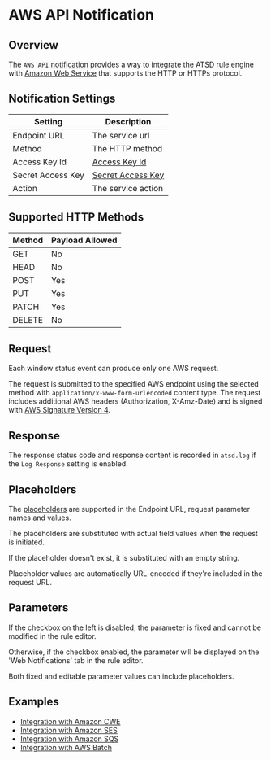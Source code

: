 # AWS API Notification

## Overview

The `AWS API` [notification](../web-notifications.md) provides a way to integrate the ATSD rule engine with [Amazon Web Service](https://aws.amazon.com/) that supports the HTTP or HTTPs protocol.

## Notification Settings

|**Setting**|**Description**|
|---|---|
|Endpoint URL|The service url|
|Method|The HTTP method|
|Access Key Id|[Access Key Id](http://docs.aws.amazon.com/general/latest/gr/aws-sec-cred-types.html#access-keys-and-secret-access-keys)|
|Secret Access Key|[Secret Access Key](http://docs.aws.amazon.com/general/latest/gr/aws-sec-cred-types.html#access-keys-and-secret-access-keys)|
|Action|The service action|

## Supported HTTP Methods

| Method | Payload Allowed |
|---|---|
| GET | No |
| HEAD | No |
| POST | Yes |
| PUT | Yes |
| PATCH | Yes |
| DELETE | No |

## Request

Each window status event can produce only one AWS request.

The request is submitted to the specified AWS endpoint using the selected method with `application/x-www-form-urlencoded` content type. The request includes additional AWS headers (Authorization, X-Amz-Date) and is signed with [AWS Signature Version 4](http://docs.aws.amazon.com/general/latest/gr/signature-version-4.html).

## Response

The response status code and response content is recorded in `atsd.log` if the `Log Response` setting is enabled.

## Placeholders

The [placeholders](../placeholders.md) are supported in the Endpoint URL, request parameter names and values.

The placeholders are substituted with actual field values when the request is initiated.

If the placeholder doesn't exist, it is substituted with an empty string.

Placeholder values are automatically URL-encoded if they're included in the request URL.

## Parameters

If the checkbox on the left is disabled, the parameter is fixed and cannot be modified in the rule editor.

Otherwise, if the checkbox enabled, the parameter will be displayed on the 'Web Notifications' tab in the rule editor.

Both fixed and editable parameter values can include placeholders.

## Examples

* [Integration with Amazon CWE](aws-api-cwe.md)
* [Integration with Amazon SES](aws-api-ses.md)
* [Integration with Amazon SQS](aws-api-sqs.md)
* [Integration with AWS Batch](aws-api-batch.md)